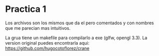 # Practica 1

Los archivos son los mismos que da el pero comentados y con nombres
que me parecian mas intuitivos.

La grua tiene un makefile para compilarlo a exe (glfw, opengl 3.3).
La version original puedes encontrarla aqui:
https://github.com/hugocotoflorez/crane
